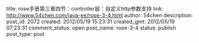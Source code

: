 title: rose手册第三章四节：controller层：自定义http参数支持
link: http://www.54chen.com/java-ee/rose-3-4.html
author: 54chen
description: 
post_id: 2072
created: 2012/05/19 15:23:31
created_gmt: 2012/05/19 07:23:31
comment_status: open
post_name: rose-3-4
status: publish
post_type: post
